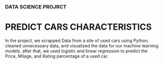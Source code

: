 ### DATA SCIENCE PROJRCT ###
# PREDICT CARS CHARACTERISTICS #
In the project, we scrapped Data from a site of used cars using Python, cleaned unnecessary data, and visualized the data for our machine learning models.
after that, we used logistic and linear regression to predict the Price, Milage, and Rating percentage of a used car.
